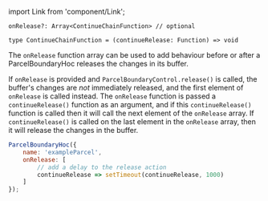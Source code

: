 import Link from 'component/Link';

```flow
onRelease?: Array<ContinueChainFunction> // optional

type ContinueChainFunction = (continueRelease: Function) => void
```

The `onRelease` function array can be used to add behaviour before or after a ParcelBoundaryHoc releases the changes in its buffer.

If `onRelease` is provided and `ParcelBoundaryControl.release()` is called, the buffer's changes are *not* immediately released, and the first element of `onRelease` is called instead. The `onRelease` function is passed a `continueRelease()` function as an argument, and if this `continueRelease()` function is called then it will call the next element of the `onRelease` array. If `continueRelease()` is called on the last element in the `onRelease` array, then it will release the changes in the buffer.

```js
ParcelBoundaryHoc({
    name: 'exampleParcel',
    onRelease: [
        // add a delay to the release action
        continueRelease => setTimeout(continueRelease, 1000)
    ]
});
```
